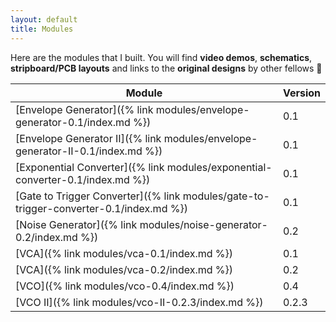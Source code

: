```yaml
---
layout: default
title: Modules
---
```


Here are the modules that I built. You will find **video demos**, **schematics**, **stripboard/PCB layouts** and links to the **original designs** by other fellows 👋

| Module                                                       | Version |
| ------------------------------------------------------------ | ------- |
| [Envelope Generator]({% link modules/envelope-generator-0.1/index.md %}) | 0.1     |
| [Envelope Generator II]({% link modules/envelope-generator-II-0.1/index.md %}) | 0.1     |
| [Exponential Converter]({% link modules/exponential-converter-0.1/index.md %}) | 0.1     |
| [Gate to Trigger Converter]({% link modules/gate-to-trigger-converter-0.1/index.md %}) | 0.1     |
| [Noise Generator]({% link modules/noise-generator-0.2/index.md %}) | 0.2     |
| [VCA]({% link modules/vca-0.1/index.md %})                   | 0.1     |
| [VCA]({% link modules/vca-0.2/index.md %})                   | 0.2     |
| [VCO]({% link modules/vco-0.4/index.md %})                   | 0.4     |
| [VCO II]({% link modules/vco-II-0.2.3/index.md %})           | 0.2.3   |



